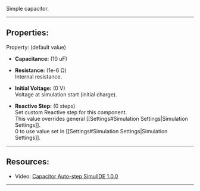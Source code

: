 Simple capacitor. <br>

---

## Properties:
Property: (default value)

- **Capacitance:** (10 uF) <br>

- **Resistance:** (1e-6 Ω) <br>
   Internal resistance.

- **Initial Voltage:** (0 V) <br>
   Voltage at simulation start (initial charge). <br>

- **Reactive Step:** (0 steps) <br>
   Set custom Reactive step for this component. <br>
   This value overrides general [[Settings#Simulation Settings|Simulation Settings]]. <br>
   0 to use value set in [[Settings#Simulation Settings|Simulation Settings]]. <br>

---

## Resources:

- Video: [Capacitor Auto-step SimulIDE 1.0.0](https://www.youtube.com/watch?v=9AuXlBCEd_c&list=PL0YDA67EjDEEasQXWilro9SEyDHN-H6ug&index=2&pp=iAQB)

---
